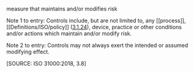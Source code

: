 measure that maintains and/or modifies risk

Note 1 to entry: Controls include, but are not limited to, any [[process]], [[Definitions/ISO/policy]]
([<u>3.1.24</u>](#section-22)), device, practice or other conditions and/or actions which maintain and/or modify risk.

Note 2 to entry: Controls may not always exert the intended or assumed modifying effect.

\[SOURCE: ISO 31000:2018, 3.8\]
